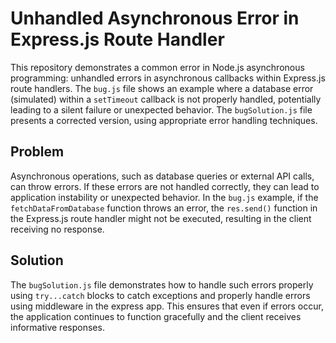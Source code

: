 # Unhandled Asynchronous Error in Express.js Route Handler

This repository demonstrates a common error in Node.js asynchronous programming: unhandled errors in asynchronous callbacks within Express.js route handlers.  The `bug.js` file shows an example where a database error (simulated) within a `setTimeout` callback is not properly handled, potentially leading to a silent failure or unexpected behavior.  The `bugSolution.js` file presents a corrected version, using appropriate error handling techniques.

## Problem

Asynchronous operations, such as database queries or external API calls, can throw errors. If these errors are not handled correctly, they can lead to application instability or unexpected behavior.  In the `bug.js` example, if the `fetchDataFromDatabase` function throws an error, the `res.send()` function in the Express.js route handler might not be executed, resulting in the client receiving no response.

## Solution

The `bugSolution.js` file demonstrates how to handle such errors properly using `try...catch` blocks to catch exceptions and properly handle errors using middleware in the express app.  This ensures that even if errors occur, the application continues to function gracefully and the client receives informative responses.
